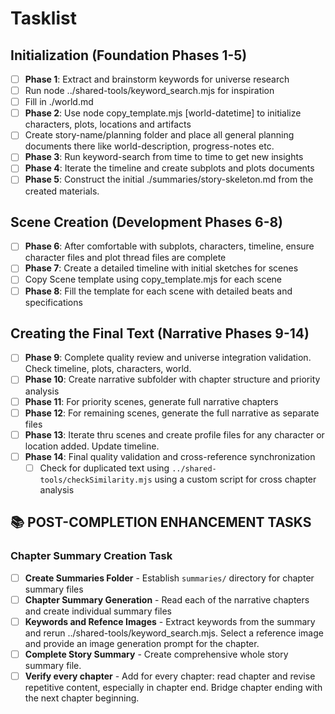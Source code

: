 # Tasklist

## Initialization (Foundation Phases 1-5)

- [ ] **Phase 1**: Extract and brainstorm keywords for universe research
- [ ] Run node ../shared-tools/keyword_search.mjs <keyword> for inspiration
- [ ] Fill in ./world.md
- [ ] **Phase 2**: Use node copy_template.mjs <template-type> <target-dir> <name> [world-datetime] to initialize characters, plots, locations and artifacts
- [ ] Create story-name/planning folder and place all general planning documents there like world-description, progress-notes etc.
- [ ] **Phase 3**: Run keyword-search from time to time to get new insights
- [ ] **Phase 4**: Iterate the timeline and create subplots and plots documents
- [ ] **Phase 5**: Construct the initial ./summaries/story-skeleton.md from the created materials. 

## Scene Creation (Development Phases 6-8)
- [ ] **Phase 6**: After comfortable with subplots, characters, timeline, ensure character files and plot thread files are complete
- [ ] **Phase 7**: Create a detailed timeline with initial sketches for scenes
- [ ] Copy Scene template using copy_template.mjs for each scene
- [ ] **Phase 8**: Fill the template for each scene with detailed beats and specifications  

## Creating the Final Text (Narrative Phases 9-14)

- [ ] **Phase 9**: Complete quality review and universe integration validation. Check timeline, plots, characters, world.
- [ ] **Phase 10**: Create narrative subfolder with chapter structure and priority analysis
- [ ] **Phase 11**: For priority scenes, generate full narrative chapters
- [ ] **Phase 12**: For remaining scenes, generate the full narrative as separate files
- [ ] **Phase 13**: Iterate thru scenes and create profile files for any character or location added. Update timeline.
- [ ] **Phase 14**: Final quality validation and cross-reference synchronization
    - [ ] Check for duplicated text using `../shared-tools/checkSimilarity.mjs` using a custom script for cross chapter analysis

## 📚 POST-COMPLETION ENHANCEMENT TASKS
### Chapter Summary Creation Task 
- [ ] **Create Summaries Folder** - Establish `summaries/` directory for chapter summary files
- [ ] **Chapter Summary Generation** - Read each of the narrative chapters and create individual summary files
- [ ] **Keywords and Refence Images** - Extract keywords from the summary and rerun ../shared-tools/keyword_search.mjs. Select a reference image and provide an image generation prompt for the chapter.
- [ ] **Complete Story Summary** - Create comprehensive whole story summary file.
- [ ] **Verify every chapter** - Add for every chapter: read chapter and revise repetitive content, especially in chapter end. Bridge chapter ending with the next chapter beginning.
